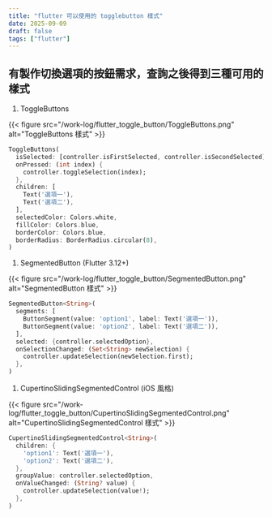 ```yaml
---
title: "flutter 可以使用的 togglebutton 樣式"
date: 2025-09-09
draft: false
tags: ["flutter"]
---
```


## 有製作切換選項的按鈕需求，查詢之後得到三種可用的樣式

1. ToggleButtons

{{< figure src="/work-log/flutter_toggle_button/ToggleButtons.png" alt="ToggleButtons 樣式" >}}

```dart
ToggleButtons(
  isSelected: [controller.isFirstSelected, controller.isSecondSelected],
  onPressed: (int index) {
    controller.toggleSelection(index);
  },
  children: [
    Text('選項一'),
    Text('選項二'),
  ],
  selectedColor: Colors.white,
  fillColor: Colors.blue,
  borderColor: Colors.blue,
  borderRadius: BorderRadius.circular(8),
)
```

1. SegmentedButton (Flutter 3.12+)

{{< figure src="/work-log/flutter_toggle_button/SegmentedButton.png" alt="SegmentedButton 樣式" >}}

```dart
SegmentedButton<String>(
  segments: [
    ButtonSegment(value: 'option1', label: Text('選項一')),
    ButtonSegment(value: 'option2', label: Text('選項二')),
  ],
  selected: {controller.selectedOption},
  onSelectionChanged: (Set<String> newSelection) {
    controller.updateSelection(newSelection.first);
  },
)
```

1. CupertinoSlidingSegmentedControl (iOS 風格)

{{< figure src="/work-log/flutter_toggle_button/CupertinoSlidingSegmentedControl.png" alt="CupertinoSlidingSegmentedControl 樣式" >}}

```dart
CupertinoSlidingSegmentedControl<String>(
  children: {
    'option1': Text('選項一'),
    'option2': Text('選項二'),
  },
  groupValue: controller.selectedOption,
  onValueChanged: (String? value) {
    controller.updateSelection(value!);
  },
)
```
